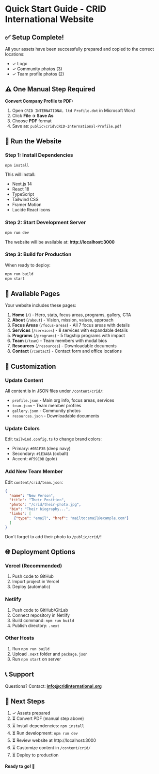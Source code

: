 # Quick Start Guide - CRID International Website

## ✅ Setup Complete!

All your assets have been successfully prepared and copied to the correct locations:

- ✓ Logo
- ✓ Community photos (3)
- ✓ Team profile photos (2)

## ⚠️ One Manual Step Required

**Convert Company Profile to PDF:**

1. Open `CRID INTERNATIONAL ltd Profile.dot` in Microsoft Word
2. Click **File → Save As**
3. Choose **PDF** format
4. Save as: `public\crid\CRID-International-Profile.pdf`

## 🚀 Run the Website

### Step 1: Install Dependencies

```bash
npm install
```

This will install:
- Next.js 14
- React 18
- TypeScript
- Tailwind CSS
- Framer Motion
- Lucide React icons

### Step 2: Start Development Server

```bash
npm run dev
```

The website will be available at: **http://localhost:3000**

### Step 3: Build for Production

When ready to deploy:

```bash
npm run build
npm start
```

## 📄 Available Pages

Your website includes these pages:

1. **Home** (`/`) - Hero, stats, focus areas, programs, gallery, CTA
2. **About** (`/about`) - Vision, mission, values, approach
3. **Focus Areas** (`/focus-areas`) - All 7 focus areas with details
4. **Services** (`/services`) - 8 services with expandable details
5. **Programs** (`/programs`) - 5 flagship programs with impact
6. **Team** (`/team`) - Team members with modal bios
7. **Resources** (`/resources`) - Downloadable documents
8. **Contact** (`/contact`) - Contact form and office locations

## 🎨 Customization

### Update Content

All content is in JSON files under `/content/crid/`:
- `profile.json` - Main org info, focus areas, services
- `team.json` - Team member profiles
- `gallery.json` - Community photos
- `resources.json` - Downloadable documents

### Update Colors

Edit `tailwind.config.ts` to change brand colors:
- Primary: `#0B1F3B` (deep navy)
- Secondary: `#1E3A8A` (cobalt)
- Accent: `#F59E0B` (gold)

### Add New Team Member

Edit `content/crid/team.json`:

```json
{
  "name": "New Person",
  "title": "Their Position",
  "photo": "/crid/their-photo.jpg",
  "bio": "Their biography...",
  "links": [
    {"type": "email", "href": "mailto:email@example.com"}
  ]
}
```

Don't forget to add their photo to `/public/crid/`!

## 🌐 Deployment Options

### Vercel (Recommended)

1. Push code to GitHub
2. Import project in Vercel
3. Deploy (automatic)

### Netlify

1. Push code to GitHub/GitLab
2. Connect repository in Netlify
3. Build command: `npm run build`
4. Publish directory: `.next`

### Other Hosts

1. Run `npm run build`
2. Upload `.next` folder and `package.json`
3. Run `npm start` on server

## 📞 Support

Questions? Contact: **info@cridinternational.org**

## 🎯 Next Steps

1. ✓ Assets prepared
2. ⏳ Convert PDF (manual step above)
3. ⏳ Install dependencies: `npm install`
4. ⏳ Run development: `npm run dev`
5. ⏳ Review website at http://localhost:3000
6. ⏳ Customize content in `/content/crid/`
7. ⏳ Deploy to production

**Ready to go! 🚀**

